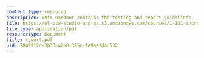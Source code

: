 ```yaml
---
content_type: resource
description: This handout contains the testing and report guidelines.
file: https://ol-ocw-studio-app-qa.s3.amazonaws.com/courses/1-101-introduction-to-civil-and-environmental-engineering-design-i-fall-2005/2849912d3b33a0a0395c1a9aefdad532_report.pdf
file_type: application/pdf
resourcetype: Document
title: report.pdf
uid: 2849912d-3b33-a0a0-395c-1a9aefdad532
---
```


